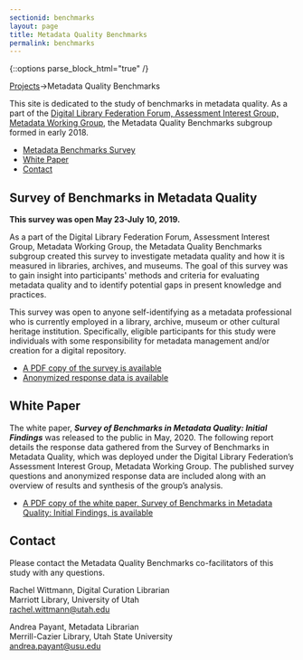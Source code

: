 ```yaml
---
sectionid: benchmarks
layout: page
title: Metadata Quality Benchmarks
permalink: benchmarks
---
```


{::options parse_block_html="true" /}

<a href="/Sandbox/projects">Projects</a>->Metadata Quality Benchmarks

This site is dedicated to the study of benchmarks in metadata quality. As a part of the [Digital Library Federation Forum, Assessment Interest Group, Metadata Working Group](https://wiki.diglib.org/Assessment), the Metadata Quality Benchmarks subgroup formed in early 2018.

<ul>
<li><a href="#survey">Metadata Benchmarks Survey</a></li>
<li><a href="#wp">White Paper</a></li>
<li><a href="#contact">Contact</a></li>
</ul>

<h2 id="survey">Survey of Benchmarks in Metadata Quality</h2>

**This survey was open May 23-July 10, 2019.**

As a part of the Digital Library Federation Forum, Assessment Interest Group, Metadata Working Group, the Metadata Quality Benchmarks subgroup created this survey to investigate metadata quality and how it is measured in libraries, archives, and museums. The goal of this survey was to gain insight into participants' methods and criteria for evaluating metadata quality and to identify potential gaps in present knowledge and practices.

This survey was open to anyone self-identifying as a metadata professional who is currently employed in a library, archive, museum or other cultural heritage institution. Specifically, eligible participants for this study were individuals with some responsibility for metadata management and/or creation for a digital repository.

* [A PDF copy of the survey is available](http://dlfmetadataassessment.github.io/assets/2019-dlf-mawg-mqb-survey-use.pdf)
* [Anonymized response data is available](http://dlfmetadataassessment.github.io/assets/2019-dlf-mawg-mqb-survey-data.xlsx)

<h2 id="wp">White Paper</h2>

The white paper, ***Survey of Benchmarks in Metadata Quality: Initial Findings*** was released to the public in May, 2020. The following report details the response data gathered from the Survey of Benchmarks in Metadata Quality, which was deployed under the Digital Library Federation’s Assessment Interest Group, Metadata Working Group. The published survey questions and anonymized response data are included along with an overview of results and synthesis of the group’s analysis.

* [A PDF copy of the white paper, Survey of Benchmarks in Metadata Quality: Initial Findings, is available](http://dlfmetadataassessment.github.io/assets/2020-dlf-mawg-mqb-white-paper.pdf)


<h2 id="contact">Contact</h2>

Please contact the Metadata Quality Benchmarks co-facilitators of this study with any questions.  

Rachel Wittmann, Digital Curation Librarian <br/>
Marriott Library, University of Utah<br/>
rachel.wittmann@utah.edu<br/>


Andrea Payant, Metadata Librarian<br/>
Merrill-Cazier Library, Utah State University<br/>
andrea.payant@usu.edu<br/>
